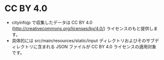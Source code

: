 # CC BY 4.0

- cityinfojp で収集したデータは CC BY 4.0 (http://creativecommons.org/licenses/by/4.0/) ライセンスのもと提供します。
- 具体的には src/main/resources/static/input ディレクトリおよびそのサブディレクトリに含まれる JSON ファイルが CC BY 4.0 ライセンスの適用対象です。

